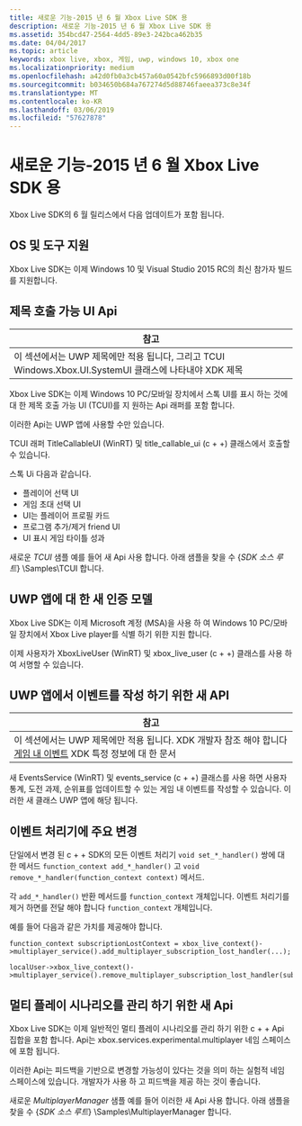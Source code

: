 ```yaml
---
title: 새로운 기능-2015 년 6 월 Xbox Live SDK 용
description: 새로운 기능-2015 년 6 월 Xbox Live SDK 용
ms.assetid: 354bcd47-2564-4dd5-89e3-242bca462b35
ms.date: 04/04/2017
ms.topic: article
keywords: xbox live, xbox, 게임, uwp, windows 10, xbox one
ms.localizationpriority: medium
ms.openlocfilehash: a42d0fb0a3cb457a60a0542bfc5966893d00f18b
ms.sourcegitcommit: b034650b684a767274d5d88746faeea373c8e34f
ms.translationtype: MT
ms.contentlocale: ko-KR
ms.lasthandoff: 03/06/2019
ms.locfileid: "57627878"
---
```

# <a name="whats-new-for-the-xbox-live-sdk---june-2015"></a>새로운 기능-2015 년 6 월 Xbox Live SDK 용

Xbox Live SDK의 6 월 릴리스에서 다음 업데이트가 포함 됩니다.

## <a name="os-and-tool-support"></a>OS 및 도구 지원 ##
Xbox Live SDK는 이제 Windows 10 및 Visual Studio 2015 RC의 최신 참가자 빌드를 지원합니다.

## <a name="title-callable-ui-apis"></a>제목 호출 가능 UI Api

| 참고 |
|------|
| 이 섹션에서는 UWP 제목에만 적용 됩니다, 그리고 TCUI Windows.Xbox.UI.SystemUI 클래스에 나타내야 XDK 제목  |

Xbox Live SDK는 이제 Windows 10 PC/모바일 장치에서 스톡 UI를 표시 하는 것에 대 한 제목 호출 가능 UI (TCUI)를 지 원하는 Api 래퍼를 포함 합니다.

이러한 Api는 UWP 앱에 사용할 수만 있습니다.

TCUI 래퍼 TitleCallableUI (WinRT) 및 title_callable_ui (c + +) 클래스에서 호출할 수 있습니다.

스톡 Ui 다음과 같습니다.
* 플레이어 선택 UI
* 게임 초대 선택 UI
* UI는 플레이어 프로필 카드
* 프로그램 추가/제거 friend UI
* UI 표시 게임 타이틀 성과

새로운 *TCUI* 샘플 예를 들어 새 Api 사용 합니다. 아래 샘플을 찾을 수 {*SDK 소스 루트*} \Samples\TCUI 합니다.

## <a name="new-authentication-model-for-uwp-apps"></a>UWP 앱에 대 한 새 인증 모델
Xbox Live SDK는 이제 Microsoft 계정 (MSA)을 사용 하 여 Windows 10 PC/모바일 장치에서 Xbox Live player를 식별 하기 위한 지원 합니다.

이제 사용자가 XboxLiveUser (WinRT) 및 xbox_live_user (c + +) 클래스를 사용 하 여 서명할 수 있습니다.

## <a name="new-api-for-writing-events-in-uwp-apps"></a>UWP 앱에서 이벤트를 작성 하기 위한 새 API

| 참고 |
|------|
| 이 섹션에서는 UWP 제목에만 적용 됩니다.  XDK 개발자 참조 해야 합니다 [게임 내 이벤트](https://developer.microsoft.com/en-us/games/xbox/docs/xboxlive/xbox-live-partners/event-driven-data-platform/game-events) XDK 특정 정보에 대 한 문서  |

새 EventsService (WinRT) 및 events_service (c + +) 클래스를 사용 하면 사용자 통계, 도전 과제, 순위표를 업데이트할 수 있는 게임 내 이벤트를 작성할 수 있습니다. 이러한 새 클래스 UWP 앱에 해당 됩니다.

## <a name="breaking-change-to-event-handlers"></a>이벤트 처리기에 주요 변경 ##
단일에서 변경 된 c + + SDK의 모든 이벤트 처리기 `void set_*_handler()` 쌍에 대 한 메서드 `function_context add_*_handler()` 고 `void remove_*_handler(function_context context)` 메서드.

각 `add_*_handler()` 반환 메서드를 `function_context` 개체입니다. 이벤트 처리기를 제거 하면를 전달 해야 합니다 `function_context` 개체입니다.

예를 들어 다음과 같은 가치를 제공해야 합니다.
```
function_context subscriptionLostContext = xbox_live_context()->multiplayer_service().add_multiplayer_subscription_lost_handler(...);

localUser->xbox_live_context()->multiplayer_service().remove_multiplayer_subscription_lost_handler(subscriptionLostContext);
```

## <a name="new-apis-for-managing-multiplayer-scenarios"></a>멀티 플레이 시나리오를 관리 하기 위한 새 Api
Xbox Live SDK는 이제 일반적인 멀티 플레이 시나리오를 관리 하기 위한 c + + Api 집합을 포함 합니다. Api는 xbox.services.experimental.multiplayer 네임 스페이스에 포함 됩니다.

이러한 Api는 피드백을 기반으로 변경할 가능성이 있다는 것을 의미 하는 실험적 네임 스페이스에 있습니다.  개발자가 사용 하 고 피드백을 제공 하는 것이 좋습니다.

새로운 *MultiplayerManager* 샘플 예를 들어 이러한 새 Api 사용 합니다. 아래 샘플을 찾을 수 {*SDK 소스 루트*} \Samples\MultiplayerManager 합니다.
